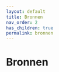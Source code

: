 ```yaml
---
layout: default
title: Bronnen
nav_order: 2
has_children: true
permalink: bronnen
---
```


# Bronnen